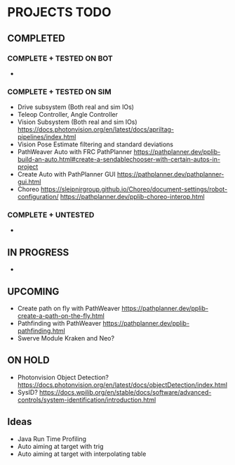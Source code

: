 # PROJECTS TODO

## COMPLETED

### COMPLETE + TESTED ON BOT
-

### COMPLETE + TESTED ON SIM
- Drive subsystem (Both real and sim IOs)
- Teleop Controller, Angle Controller
- Vision Subsystem (Both real and sim IOs) https://docs.photonvision.org/en/latest/docs/apriltag-pipelines/index.html
- Vision Pose Estimate filtering and standard deviations
- PathWeaver Auto with FRC PathPlanner https://pathplanner.dev/pplib-build-an-auto.html#create-a-sendablechooser-with-certain-autos-in-project
- Create Auto with PathPlanner GUI https://pathplanner.dev/pathplanner-gui.html
- Choreo https://sleipnirgroup.github.io/Choreo/document-settings/robot-configuration/ https://pathplanner.dev/pplib-choreo-interop.html

### COMPLETE + UNTESTED
-

## IN PROGRESS
-

## UPCOMING
- Create path on fly with PathWeaver https://pathplanner.dev/pplib-create-a-path-on-the-fly.html
- Pathfinding with PathWeaver https://pathplanner.dev/pplib-pathfinding.html
- Swerve Module Kraken and Neo?

## ON HOLD
- Photonvision Object Detection? https://docs.photonvision.org/en/latest/docs/objectDetection/index.html
- SysID? https://docs.wpilib.org/en/stable/docs/software/advanced-controls/system-identification/introduction.html

## Ideas
- Java Run Time Profiling
- Auto aiming at target with trig
- Auto aiming at target with interpolating table
